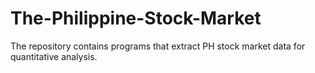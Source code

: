 # The-Philippine-Stock-Market
The repository contains programs that extract PH stock market data for quantitative analysis.
